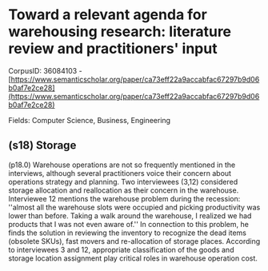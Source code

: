# Toward a relevant agenda for warehousing research: literature review and practitioners' input

CorpusID: 36084103 - [https://www.semanticscholar.org/paper/ca73eff22a9accabfac67297b9d06b0af7e2ce28](https://www.semanticscholar.org/paper/ca73eff22a9accabfac67297b9d06b0af7e2ce28)

Fields: Computer Science, Business, Engineering

## (s18) Storage
(p18.0) Warehouse operations are not so frequently mentioned in the interviews, although several practitioners voice their concern about operations strategy and planning. Two interviewees (3,12) considered storage allocation and reallocation as their concern in the warehouse. Interviewee 12 mentions the warehouse problem during the recession: ''almost all the warehouse slots were occupied and picking productivity was lower than before. Taking a walk around the warehouse, I realized we had products that I was not even aware of.'' In connection to this problem, he finds the solution in reviewing the inventory to recognize the dead items (obsolete SKUs), fast movers and re-allocation of storage places. According to interviewees 3 and 12, appropriate classification of the goods and storage location assignment play critical roles in warehouse operation cost.
